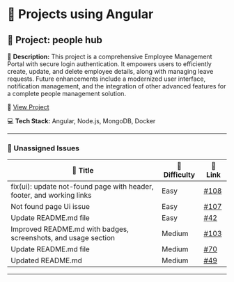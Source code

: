 # 🚀 Projects using Angular

## 📌 Project: people hub

📝 **Description:** This project is a comprehensive Employee Management Portal with secure login authentication. It empowers users to efficiently create, update, and delete employee details, along with managing leave requests. Future enhancements include a modernized user interface, notification management, and the integration of other advanced features for a complete people management solution.

🔗 [View Project](https://github.com/abhisek247767/PeopleHub-Frontend)

💻 **Tech Stack:** Angular, Node.js, MongoDB, Docker

---

### 🐛 Unassigned Issues

| 🔖 Title | 🎯 Difficulty | 🔗 Link |
|----------|----------------|---------|
| fix(ui): update not-found page with header, footer, and working links | Easy | [#108](https://github.com/abhisek247767/PeopleHub-Frontend/pull/108) |
| Not found page Ui issue | Easy | [#107](https://github.com/abhisek247767/PeopleHub-Frontend/issues/107) |
| Update README.md file | Easy | [#42](https://github.com/abhisek247767/PeopleHub-Frontend/issues/42) |
| Improved README.md with badges, screenshots, and usage section | Medium | [#103](https://github.com/abhisek247767/PeopleHub-Frontend/pull/103) |
| Update README.md file | Medium | [#70](https://github.com/abhisek247767/PeopleHub-Frontend/pull/70) |
| Updated README.md | Medium | [#49](https://github.com/abhisek247767/PeopleHub-Frontend/pull/49) |

---


